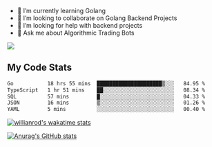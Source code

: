 
- 🌱 I’m currently learning Golang
- 👯 I’m looking to collaborate on Golang Backend Projects
- 🤔 I’m looking for help with backend projects
- 💬 Ask me about Algorithmic Trading Bots

![](https://github-profile-trophy.vercel.app/?username=kevinbarrero)

## My Code Stats

<!--START_SECTION:waka-->

```txt
Go           18 hrs 55 mins  █████████████████████▒░░░   84.95 %
TypeScript   1 hr 51 mins    ██░░░░░░░░░░░░░░░░░░░░░░░   08.34 %
SQL          57 mins         █░░░░░░░░░░░░░░░░░░░░░░░░   04.33 %
JSON         16 mins         ▒░░░░░░░░░░░░░░░░░░░░░░░░   01.26 %
YAML         5 mins          ░░░░░░░░░░░░░░░░░░░░░░░░░   00.40 %
```

<!--END_SECTION:waka-->

[![willianrod's wakatime stats](https://github-readme-stats.vercel.app/api/wakatime?username=holdandup&layout=compact&theme=react&custom_title=Wakatime%20All%20Time%20Stats&langs_count=8)](https://github.com/anuraghazra/github-readme-stats)

[![Anurag's GitHub stats](https://github-readme-stats.vercel.app/api?username=Kevinbarrero)](https://github.com/anuraghazra/github-readme-stats)




